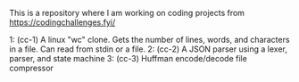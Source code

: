 This is a repository where I am working on coding projects from https://codingchallenges.fyi/

1: (cc-1) A linux "wc" clone. Gets the number of lines, words, and characters in a file. Can read from stdin or a file.
2: (cc-2) A JSON parser using a lexer, parser, and state machine
3: (cc-3) Huffman encode/decode file compressor
